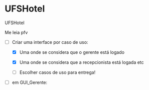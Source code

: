 # UFSHotel
UFSHotel

Me leia pfv

- [ ] Criar uma interface por caso de uso: 
	- [x] Uma onde se considera que o gerente está logado
	- [x] Uma onde se considera que a recepcionista está logada etc


	- [ ] Escolher casos de uso para entrega!		
- [ ] em GUI_Gerente: 
		




